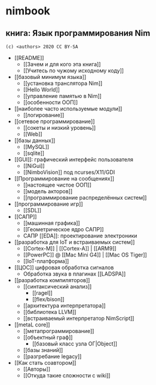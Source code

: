 #  nimbook
## книга: Язык программирования Nim

```
(c) <authors> 2020 CC BY-SA
```

* [[README]]
  * [[Зачем и для кого эта книга]]
  * [[Учитесь по чужому исходному коду]]
* [[базовый минимум языка]]
  * [[установка транслятора Nim]]
  * [[Hello World]]
  * [[управление памятью в Nim]]
  * [[особенности ООП]]
* [[наиболее часто используемые модули]]
  * [[логирование]]
* [[сетевое программирование]]
  * [[сокеты и низкий уровень]]
  * [[Web]]
* [[базы данных]]
  * [[MySQL]]
  * [[sqlite]]
* [[GUI]]: графический интерфейс пользователя
  * [[NiGui]]
  * [[NimboVision]] под ncurses/X11/GDI
* [[Программирование на сообщениях]]
  * [[настоящее чистое ООП]]
  * [[модель акторов]]
  * [[программирование распределённых систем]]
* [[программирование игр]]
  * [[SDL]]
* [[САПР]]
  * [[машинная графика]]
  * [[Геометрическое ядро САПР]]
  * САПР [[EDA]]: проектирование электроники
* [[разработка для IoT и встраиваемых систем]]
  * [[Cortex-M]] | [[Cortex-A]] | [[ARM9]]
  * [[PowerPC]] @ [[Mac Mini G4]] | [[Mac OS Tiger]]
  * [[IoT-платформа]]
* [[ЦОС]] цифровая обработка сигналов
  * Обработка звука в плагинах [[LADSPA]]
* [[разработка компиляторов]]
  * [[синтаксический анализ]]
    * [[ragel]]
    * [[flex/bison]]
  * [[архитектура интерпретатора]]
  * [[библиотека LLVM]]
  * [[встраиваемый интерпретатор NimScript]]
* [[metaL core]]
  * [[метапрограммированиe]]
  * [[объектный граф]]
    * [[базовый класс узла ОГ|Object]]
  * [[базы знаний]]
  * [[разгребание legacy]]
* [[Как стать соавтором]]
  * [[Авторы]]
  * [[Откуда такие сложности с wiki]]

